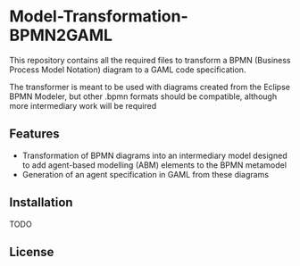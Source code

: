 # Model-Transformation-BPMN2GAML

This repository contains all the required files to transform a BPMN (Business Process Model Notation) diagram to a GAML code specification.

The transformer is meant to be used with diagrams created from the Eclipse BPMN Modeler, but other .bpmn formats should be compatible,
although more intermediary work will be required

## Features

- Transformation of BPMN diagrams into an intermediary model designed to add agent-based modelling (ABM) elements to the BPMN metamodel
- Generation of an agent specification in GAML from these diagrams

## Installation

TODO

## License
